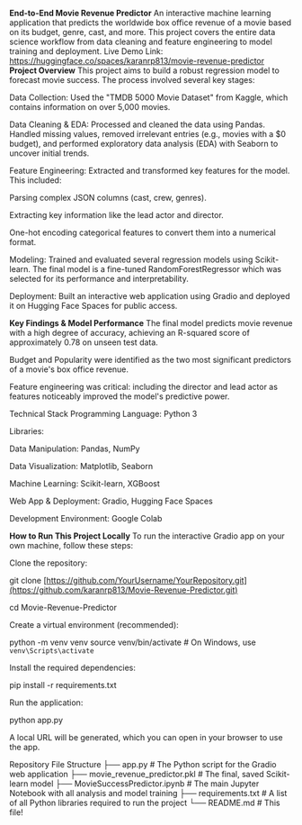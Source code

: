 **End-to-End Movie Revenue Predictor**
An interactive machine learning application that predicts the worldwide box office revenue of a movie based on its budget, genre, cast, and more. 
This project covers the entire data science workflow from data cleaning and feature engineering to model training and deployment.
Live Demo Link: https://huggingface.co/spaces/karanrp813/movie-revenue-predictor
**Project Overview**
This project aims to build a robust regression model to forecast movie success. The process involved several key stages:

Data Collection: Used the "TMDB 5000 Movie Dataset" from Kaggle, which contains information on over 5,000 movies.

Data Cleaning & EDA: Processed and cleaned the data using Pandas. Handled missing values, removed irrelevant entries (e.g., movies with a $0 budget), and performed exploratory data analysis (EDA) with Seaborn to uncover initial trends.

Feature Engineering: Extracted and transformed key features for the model. This included:

Parsing complex JSON columns (cast, crew, genres).

Extracting key information like the lead actor and director.

One-hot encoding categorical features to convert them into a numerical format.

Modeling: Trained and evaluated several regression models using Scikit-learn. The final model is a fine-tuned RandomForestRegressor which was selected for its performance and interpretability.

Deployment: Built an interactive web application using Gradio and deployed it on Hugging Face Spaces for public access.

**Key Findings & Model Performance**
The final model predicts movie revenue with a high degree of accuracy, achieving an R-squared score of approximately 0.78 on unseen test data.

Budget and Popularity were identified as the two most significant predictors of a movie's box office revenue.

Feature engineering was critical: including the director and lead actor as features noticeably improved the model's predictive power.

Technical Stack
Programming Language: Python 3

Libraries:

Data Manipulation: Pandas, NumPy

Data Visualization: Matplotlib, Seaborn

Machine Learning: Scikit-learn, XGBoost

Web App & Deployment: Gradio, Hugging Face Spaces

Development Environment: Google Colab

**How to Run This Project Locally**
To run the interactive Gradio app on your own machine, follow these steps:

Clone the repository:

git clone [https://github.com/YourUsername/YourRepository.git](https://github.com/karanrp813/Movie-Revenue-Predictor.git)

cd Movie-Revenue-Predictor

Create a virtual environment (recommended):

python -m venv venv
source venv/bin/activate  # On Windows, use `venv\Scripts\activate`

Install the required dependencies:

pip install -r requirements.txt

Run the application:

python app.py

A local URL will be generated, which you can open in your browser to use the app.

Repository File Structure
├── app.py                      # The Python script for the Gradio web application
├── movie_revenue_predictor.pkl   # The final, saved Scikit-learn model
├── MovieSuccessPredictor.ipynb   # The main Jupyter Notebook with all analysis and model training
├── requirements.txt              # A list of all Python libraries required to run the project
└── README.md                     # This file!

